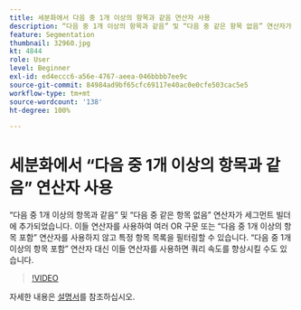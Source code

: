 ```yaml
---
title: 세분화에서 다음 중 1개 이상의 항목과 같음 연산자 사용
description: “다음 중 1개 이상의 항목과 같음” 및 “다음 중 같은 항목 없음” 연산자가 세그먼트 빌더에 추가되었습니다. 이들 연산자를 사용하여 여러 OR 구문 또는 “다음 중 1개 이상의 항목 포함” 연산자를 사용하지 않고 특정 항목 목록을 필터링할 수 있습니다. “다음 중 1개 이상의 항목 포함” 연산자 대신 이들 연산자를 사용하면 쿼리 속도를 향상시킬 수도 있습니다.
feature: Segmentation
thumbnail: 32960.jpg
kt: 4844
role: User
level: Beginner
exl-id: ed4eccc6-a56e-4767-aeea-046bbbb7ee9c
source-git-commit: 84984ad9bf65cfc69117e40ac0e0cfe503cac5e5
workflow-type: tm+mt
source-wordcount: '138'
ht-degree: 100%

---
```


# 세분화에서 “다음 중 1개 이상의 항목과 같음” 연산자 사용

“다음 중 1개 이상의 항목과 같음” 및 “다음 중 같은 항목 없음” 연산자가 세그먼트 빌더에 추가되었습니다. 이들 연산자를 사용하여 여러 OR 구문 또는 “다음 중 1개 이상의 항목 포함” 연산자를 사용하지 않고 특정 항목 목록을 필터링할 수 있습니다. “다음 중 1개 이상의 항목 포함” 연산자 대신 이들 연산자를 사용하면 쿼리 속도를 향상시킬 수도 있습니다.

>[!VIDEO](https://video.tv.adobe.com/v/32960/?quality=12&learn=on)

자세한 내용은 [설명서](https://experienceleague.adobe.com/docs/analytics/components/segmentation/segment-reference/seg-operators.html)를 참조하십시오.
